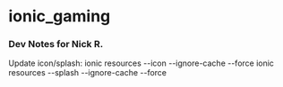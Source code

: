 # ionic_gaming

### Dev Notes for Nick R.

Update icon/splash:
ionic resources --icon --ignore-cache --force
ionic resources --splash --ignore-cache --force
